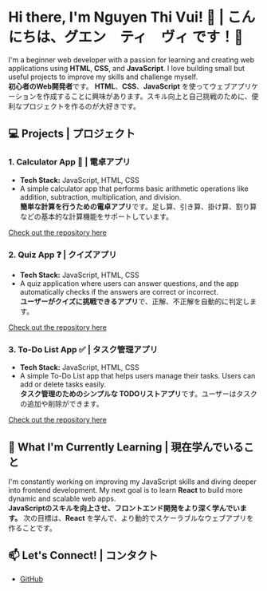 # Hi there, I'm Nguyen Thi Vui! 👋 | こんにちは、グエン　ティ　ヴィ です！👋

I'm a beginner web developer with a passion for learning and creating web applications using **HTML**, **CSS**, and **JavaScript**. I love building small but useful projects to improve my skills and challenge myself.  
**初心者のWeb開発者**です。 **HTML**、**CSS**、**JavaScript** を使ってウェブアプリケーションを作成することに興味があります。スキル向上と自己挑戦のために、便利なプロジェクトを作るのが大好きです。

## 💻 Projects | プロジェクト

### 1. Calculator App 🧮 | 電卓アプリ
- **Tech Stack:** JavaScript, HTML, CSS
- A simple calculator app that performs basic arithmetic operations like addition, subtraction, multiplication, and division.  
  **簡単な計算を行うための電卓アプリ**です。足し算、引き算、掛け算、割り算などの基本的な計算機能をサポートしています。

[Check out the repository here](https://github.com/Vuinguyen08/calculator-app) <!-- リポジトリへのリンク -->

### 2. Quiz App ❓ | クイズアプリ
- **Tech Stack:** JavaScript, HTML, CSS
- A quiz application where users can answer questions, and the app automatically checks if the answers are correct or incorrect.  
  **ユーザーがクイズに挑戦できるアプリ**で、正解、不正解を自動的に判定します。

[Check out the repository here](https://github.com/Vuinguyen08/quiz-app) <!-- リポジトリへのリンク -->

### 3. To-Do List App ✅ | タスク管理アプリ
- **Tech Stack:** JavaScript, HTML, CSS
- A simple To-Do List app that helps users manage their tasks. Users can add or delete tasks easily.  
  **タスク管理のためのシンプルな TODOリストアプリ**です。ユーザーはタスクの追加や削除ができます。

[Check out the repository here](https://github.com/Vuinguyen08/to-do-list) <!-- リポジトリへのリンク -->

## 🌱 What I'm Currently Learning | 現在学んでいること
I'm constantly working on improving my JavaScript skills and diving deeper into frontend development. My next goal is to learn **React** to build more dynamic and scalable web apps.  
**JavaScriptのスキルを向上させ、フロントエンド開発をより深く学んでいます。** 次の目標は、**React** を学んで、より動的でスケーラブルなウェブアプリを作ることです。

## 📫 Let's Connect! | コンタクト
- [GitHub](https://github.com/Vuinguyen08) <!-- GitHub リンク -->
